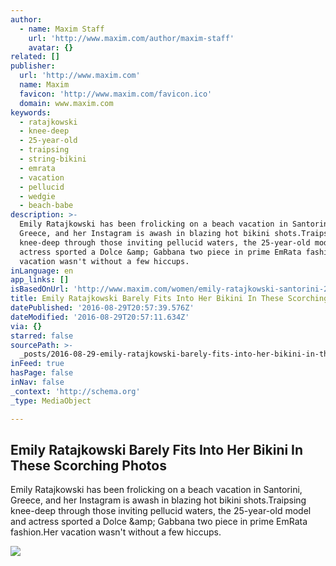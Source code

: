 ```yaml
---
author:
  - name: Maxim Staff
    url: 'http://www.maxim.com/author/maxim-staff'
    avatar: {}
related: []
publisher:
  url: 'http://www.maxim.com'
  name: Maxim
  favicon: 'http://www.maxim.com/favicon.ico'
  domain: www.maxim.com
keywords:
  - ratajkowski
  - knee-deep
  - 25-year-old
  - traipsing
  - string-bikini
  - emrata
  - vacation
  - pellucid
  - wedgie
  - beach-babe
description: >-
  Emily Ratajkowski has been frolicking on a beach vacation in Santorini,
  Greece, and her Instagram is awash in blazing hot bikini shots.Traipsing
  knee-deep through those inviting pellucid waters, the 25-year-old model and
  actress sported a Dolce &amp; Gabbana two piece in prime EmRata fashion.Her
  vacation wasn't without a few hiccups.
inLanguage: en
app_links: []
isBasedOnUrl: 'http://www.maxim.com/women/emily-ratajkowski-santorini-2016-8'
title: Emily Ratajkowski Barely Fits Into Her Bikini In These Scorching Photos
datePublished: '2016-08-29T20:57:39.576Z'
dateModified: '2016-08-29T20:57:11.634Z'
via: {}
starred: false
sourcePath: >-
  _posts/2016-08-29-emily-ratajkowski-barely-fits-into-her-bikini-in-these-scorc.md
inFeed: true
hasPage: false
inNav: false
_context: 'http://schema.org'
_type: MediaObject

---
```

<article style=""><h1>Emily Ratajkowski Barely Fits Into Her Bikini In These Scorching Photos</h1><p>Emily Ratajkowski has been frolicking on a beach vacation in Santorini, Greece, and her Instagram is awash in blazing hot bikini shots.Traipsing knee-deep through those inviting pellucid waters, the 25-year-old model and actress sported a Dolce &amp;amp; Gabbana two piece in prime EmRata fashion.Her vacation wasn't without a few hiccups.</p><img src="http://a4.files.maxim.com/image/upload/c_fit,cs_srgb,dpr_1.0,h_1200,q_80,w_1200/MTQxMTQ4MDgyNjY1NDMyNzcy.jpg" /></article>